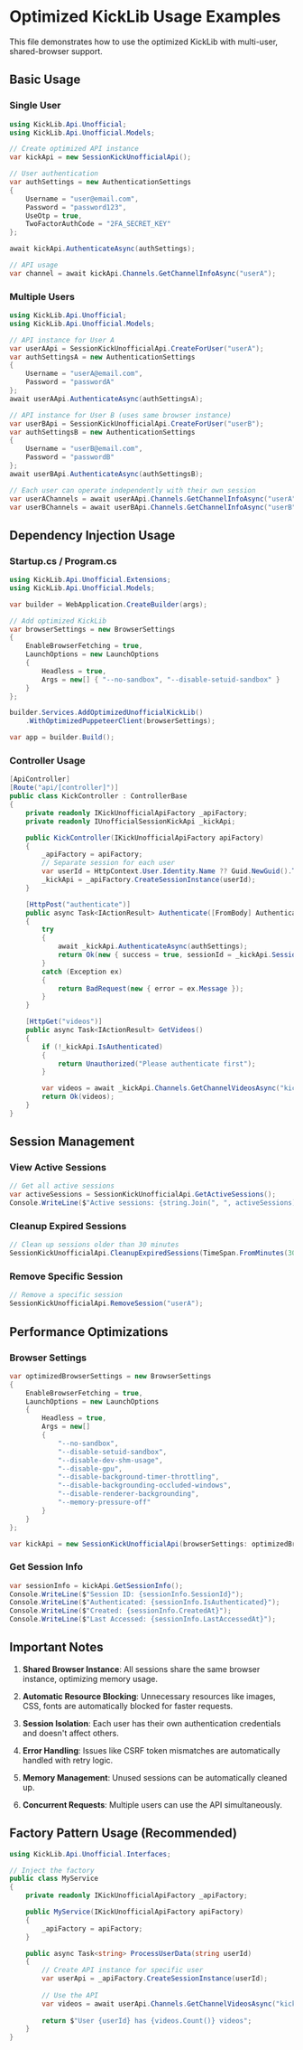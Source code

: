 # Optimized KickLib Usage Examples

This file demonstrates how to use the optimized KickLib with multi-user, shared-browser support.

## Basic Usage

### Single User

```csharp
using KickLib.Api.Unofficial;
using KickLib.Api.Unofficial.Models;

// Create optimized API instance
var kickApi = new SessionKickUnofficialApi();

// User authentication
var authSettings = new AuthenticationSettings
{
    Username = "user@email.com",
    Password = "password123",
    UseOtp = true,
    TwoFactorAuthCode = "2FA_SECRET_KEY"
};

await kickApi.AuthenticateAsync(authSettings);

// API usage
var channel = await kickApi.Channels.GetChannelInfoAsync("userA");
```

### Multiple Users

```csharp
using KickLib.Api.Unofficial;
using KickLib.Api.Unofficial.Models;

// API instance for User A
var userAApi = SessionKickUnofficialApi.CreateForUser("userA");
var authSettingsA = new AuthenticationSettings
{
    Username = "userA@email.com",
    Password = "passwordA"
};
await userAApi.AuthenticateAsync(authSettingsA);

// API instance for User B (uses same browser instance)
var userBApi = SessionKickUnofficialApi.CreateForUser("userB");
var authSettingsB = new AuthenticationSettings
{
    Username = "userB@email.com",
    Password = "passwordB"
};
await userBApi.AuthenticateAsync(authSettingsB);

// Each user can operate independently with their own session
var userAChannels = await userAApi.Channels.GetChannelInfoAsync("userA");
var userBChannels = await userBApi.Channels.GetChannelInfoAsync("userB");
```

## Dependency Injection Usage

### Startup.cs / Program.cs

```csharp
using KickLib.Api.Unofficial.Extensions;
using KickLib.Api.Unofficial.Models;

var builder = WebApplication.CreateBuilder(args);

// Add optimized KickLib
var browserSettings = new BrowserSettings
{
    EnableBrowserFetching = true,
    LaunchOptions = new LaunchOptions
    {
        Headless = true,
        Args = new[] { "--no-sandbox", "--disable-setuid-sandbox" }
    }
};

builder.Services.AddOptimizedUnofficialKickLib()
    .WithOptimizedPuppeteerClient(browserSettings);

var app = builder.Build();
```

### Controller Usage

```csharp
[ApiController]
[Route("api/[controller]")]
public class KickController : ControllerBase
{
    private readonly IKickUnofficialApiFactory _apiFactory;
    private readonly IUnofficialSessionKickApi _kickApi;

    public KickController(IKickUnofficialApiFactory apiFactory)
    {
        _apiFactory = apiFactory;
        // Separate session for each user
        var userId = HttpContext.User.Identity.Name ?? Guid.NewGuid().ToString();
        _kickApi = _apiFactory.CreateSessionInstance(userId);
    }

    [HttpPost("authenticate")]
    public async Task<IActionResult> Authenticate([FromBody] AuthenticationSettings authSettings)
    {
        try
        {
            await _kickApi.AuthenticateAsync(authSettings);
            return Ok(new { success = true, sessionId = _kickApi.SessionId });
        }
        catch (Exception ex)
        {
            return BadRequest(new { error = ex.Message });
        }
    }

    [HttpGet("videos")]
    public async Task<IActionResult> GetVideos()
    {
        if (!_kickApi.IsAuthenticated)
        {
            return Unauthorized("Please authenticate first");
        }

        var videos = await _kickApi.Channels.GetChannelVideosAsync("kicklib");
        return Ok(videos);
    }
}
```

## Session Management

### View Active Sessions

```csharp
// Get all active sessions
var activeSessions = SessionKickUnofficialApi.GetActiveSessions();
Console.WriteLine($"Active sessions: {string.Join(", ", activeSessions)}");
```

### Cleanup Expired Sessions

```csharp
// Clean up sessions older than 30 minutes
SessionKickUnofficialApi.CleanupExpiredSessions(TimeSpan.FromMinutes(30));
```

### Remove Specific Session

```csharp
// Remove a specific session
SessionKickUnofficialApi.RemoveSession("userA");
```

## Performance Optimizations

### Browser Settings

```csharp
var optimizedBrowserSettings = new BrowserSettings
{
    EnableBrowserFetching = true,
    LaunchOptions = new LaunchOptions
    {
        Headless = true,
        Args = new[]
        {
            "--no-sandbox",
            "--disable-setuid-sandbox",
            "--disable-dev-shm-usage",
            "--disable-gpu",
            "--disable-background-timer-throttling",
            "--disable-backgrounding-occluded-windows",
            "--disable-renderer-backgrounding",
            "--memory-pressure-off"
        }
    }
};

var kickApi = new SessionKickUnofficialApi(browserSettings: optimizedBrowserSettings);
```

### Get Session Info

```csharp
var sessionInfo = kickApi.GetSessionInfo();
Console.WriteLine($"Session ID: {sessionInfo.SessionId}");
Console.WriteLine($"Authenticated: {sessionInfo.IsAuthenticated}");
Console.WriteLine($"Created: {sessionInfo.CreatedAt}");
Console.WriteLine($"Last Accessed: {sessionInfo.LastAccessedAt}");
```

## Important Notes

1. **Shared Browser Instance**: All sessions share the same browser instance, optimizing memory usage.

2. **Automatic Resource Blocking**: Unnecessary resources like images, CSS, fonts are automatically blocked for faster requests.

3. **Session Isolation**: Each user has their own authentication credentials and doesn't affect others.

4. **Error Handling**: Issues like CSRF token mismatches are automatically handled with retry logic.

5. **Memory Management**: Unused sessions can be automatically cleaned up.

6. **Concurrent Requests**: Multiple users can use the API simultaneously.

## Factory Pattern Usage (Recommended)

```csharp
using KickLib.Api.Unofficial.Interfaces;

// Inject the factory
public class MyService
{
    private readonly IKickUnofficialApiFactory _apiFactory;

    public MyService(IKickUnofficialApiFactory apiFactory)
    {
        _apiFactory = apiFactory;
    }

    public async Task<string> ProcessUserData(string userId)
    {
        // Create API instance for specific user
        var userApi = _apiFactory.CreateSessionInstance(userId);
        
        // Use the API
        var videos = await userApi.Channels.GetChannelVideosAsync("kicklib");
        
        return $"User {userId} has {videos.Count()} videos";
    }
}
```
